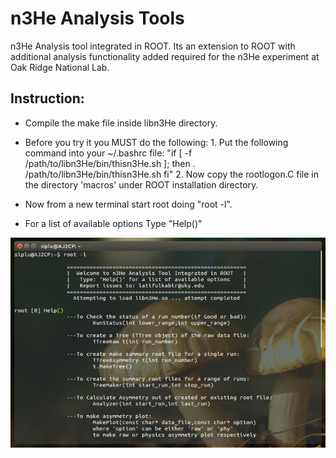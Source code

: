 n3He Analysis Tools
=====================
n3He Analysis tool integrated in ROOT. Its an extension to ROOT with additional analysis functionality added required for the n3He experiment at Oak Ridge National Lab.

Instruction:
--------------
* Compile the make file inside libn3He directory.
* Before you try it you MUST do the following:
      1. Put the following command into your ~/.bashrc file:
	  "if [ -f /path/to/libn3He/bin/thisn3He.sh ]; then 
	   . /path/to/libn3He/bin/thisn3He.sh
	   fi"
	  2. Now copy the rootlogon.C file in the directory 'macros' under ROOT installation directory.  
	  
* Now from a new terminal start root doing "root -l".
* For a list of available options Type "Help()"

 
![](./demo.jpg "n3He Analysis Tool in Action")


